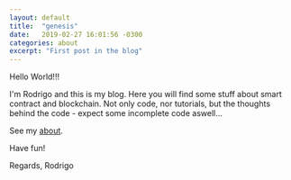 ```yaml
---
layout: default
title:  "genesis"
date:   2019-02-27 16:01:56 -0300
categories: about
excerpt: "First post in the blog"
---
```


Hello World!!!

I'm Rodrigo and this is my blog. Here you will find some stuff about smart contract and blockchain. Not only code, nor tutorials, but the thoughts behind the code - expect some incomplete code aswell...

See my [about](/about/).

Have fun!

Regards,
Rodrigo
